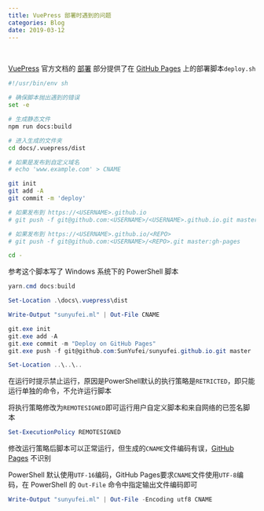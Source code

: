 ```yaml
---
title: VuePress 部署时遇到的问题
categories: Blog
date: 2019-03-12
---
```


&nbsp;

<!--more-->

[VuePress](https://vuepress.vuejs.org/) 官方文档的 [部署](https://vuepress.vuejs.org/zh/guide/deploy.html#%E9%83%A8%E7%BD%B2) 部分提供了在 [GitHub Pages](https://pages.github.com/) 上的部署脚本`deploy.sh`

```bash
#!/usr/bin/env sh

# 确保脚本抛出遇到的错误
set -e

# 生成静态文件
npm run docs:build

# 进入生成的文件夹
cd docs/.vuepress/dist

# 如果是发布到自定义域名
# echo 'www.example.com' > CNAME

git init
git add -A
git commit -m 'deploy'

# 如果发布到 https://<USERNAME>.github.io
# git push -f git@github.com:<USERNAME>/<USERNAME>.github.io.git master

# 如果发布到 https://<USERNAME>.github.io/<REPO>
# git push -f git@github.com:<USERNAME>/<REPO>.git master:gh-pages

cd -
```

参考这个脚本写了 Windows 系统下的 PowerShell 脚本

```powershell
yarn.cmd docs:build

Set-Location .\docs\.vuepress\dist

Write-Output "sunyufei.ml" | Out-File CNAME

git.exe init
git.exe add -A
git.exe commit -m "Deploy on GitHub Pages"
git.exe push -f git@github.com:SunYufei/sunyufei.github.io.git master

Set-Location ..\..\..
```

在运行时提示禁止运行，原因是PowerShell默认的执行策略是`RETRICTED`，即只能运行单独的命令，不允许运行脚本

将执行策略修改为`REMOTESIGNED`即可运行用户自定义脚本和来自网络的已签名脚本

```powershell
Set-ExecutionPolicy REMOTESIGNED
```

修改运行策略后脚本可以正常运行，但生成的`CNAME`文件编码有误，[GitHub Pages](https://pages.github.com/) 不识别

PowerShell 默认使用`UTF-16`编码，GitHub Pages要求`CNAME`文件使用`UTF-8`编码，在 PowerShell 的 `Out-File` 命令中指定输出文件编码即可


```powershell
Write-Output "sunyufei.ml" | Out-File -Encoding utf8 CNAME
```